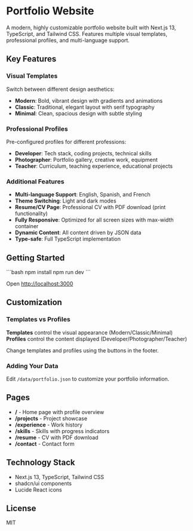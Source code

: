 # Portfolio Website

A modern, highly customizable portfolio website built with Next.js 13, TypeScript, and Tailwind CSS. Features multiple visual templates, professional profiles, and multi-language support.

## Key Features

### Visual Templates
Switch between different design aesthetics:
- **Modern**: Bold, vibrant design with gradients and animations
- **Classic**: Traditional, elegant layout with serif typography  
- **Minimal**: Clean, spacious design with subtle styling

### Professional Profiles
Pre-configured profiles for different professions:
- **Developer**: Tech stack, coding projects, technical skills
- **Photographer**: Portfolio gallery, creative work, equipment
- **Teacher**: Curriculum, teaching experience, educational projects

### Additional Features
- **Multi-language Support**: English, Spanish, and French
- **Theme Switching**: Light and dark modes
- **Resume/CV Page**: Professional CV with PDF download (print functionality)
- **Fully Responsive**: Optimized for all screen sizes with max-width container
- **Dynamic Content**: All content driven by JSON data
- **Type-safe**: Full TypeScript implementation

## Getting Started

\`\`\`bash
npm install
npm run dev
\`\`\`

Open [http://localhost:3000](http://localhost:3000)

## Customization

### Templates vs Profiles

**Templates** control the visual appearance (Modern/Classic/Minimal)  
**Profiles** control the content displayed (Developer/Photographer/Teacher)

Change templates and profiles using the buttons in the footer.

### Adding Your Data

Edit `/data/portfolio.json` to customize your portfolio information.

## Pages

- **/** - Home page with profile overview
- **/projects** - Project showcase
- **/experience** - Work history
- **/skills** - Skills with progress indicators
- **/resume** - CV with PDF download
- **/contact** - Contact form

## Technology Stack

- Next.js 13, TypeScript, Tailwind CSS
- shadcn/ui components
- Lucide React icons

## License

MIT
